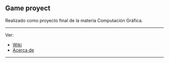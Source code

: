 ## Game proyect

Realizado como proyecto final de la materia Computación Gráfica.


___

Ver:

* [Wiki](https://github.com/jdiegoh3/gameproyect_pygame/wiki/Plantilla-del-documento-de-dise%C3%B1o.)
* [Acerca de](https://github.com/jdiegoh3/gameproyect_pygame/blob/master/ACERCADE.md)

___
